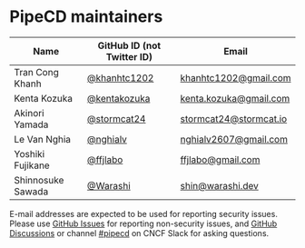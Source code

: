 # PipeCD maintainers

| Name              | GitHub ID (not Twitter ID)                       | Email                                        |
|-------------------|--------------------------------------------------|----------------------------------------------|
| Tran Cong Khanh   | [@khanhtc1202](https://github.com/khanhtc1202)   | khanhtc1202@gmail.com                        |
| Kenta Kozuka      | [@kentakozuka](https://github.com/kentakozuka)   | kenta.kozuka@gmail.com                       |
| Akinori Yamada    | [@stormcat24](https://github.com/stormcat24)     | stormcat24@stormcat.io                       |
| Le Van Nghia      | [@nghialv](https://github.com/nghialv)           | nghialv2607@gmail.com                        |
| Yoshiki Fujikane  | [@ffjlabo](https://github.com/ffjlabo)           | ffjlabo@gmail.com                            |
| Shinnosuke Sawada | [@Warashi](https://github.com/Warashi)           | shin@warashi.dev                             |


E-mail addresses are expected to be used for reporting security issues. \
Please use [GitHub Issues](https://github.com/pipe-cd/pipecd/issues) for reporting non-security issues,
and [GitHub Discussions](https://github.com/pipe-cd/pipecd/discussions) or channel [#pipecd](https://cloud-native.slack.com/archives/C01B27F9T0X) on CNCF Slack for asking questions.
